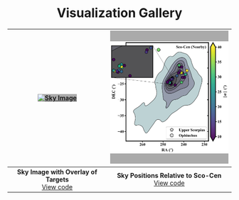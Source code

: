 <div align="center">

# Visualization Gallery

| <a href="../examples/sky-image/sky_image.png" target="_blank"><img src="../examples/sky-image/sky_image.png" alt="Sky Image" width="300" height="300" style="object-fit:contain; background:#AAA;"/></a> | <a href="../examples/sco-cen-contour/sco-cen_contour.png" target="_blank"><img src="../examples/sco-cen-contour/sco-cen_contour.png" alt="Sky Positions" width="300" height="300" style="object-fit:contain; background:#AAA;"/></a> |
|:---:|:---:|
| **Sky Image with Overlay of Targets**<br>[View code](../examples/sky-image/sky_image.py) | **Sky Positions Relative to Sco-Cen**<br>[View code](../examples/sco-cen-contour/sco_cen_contour.py) |

</div>